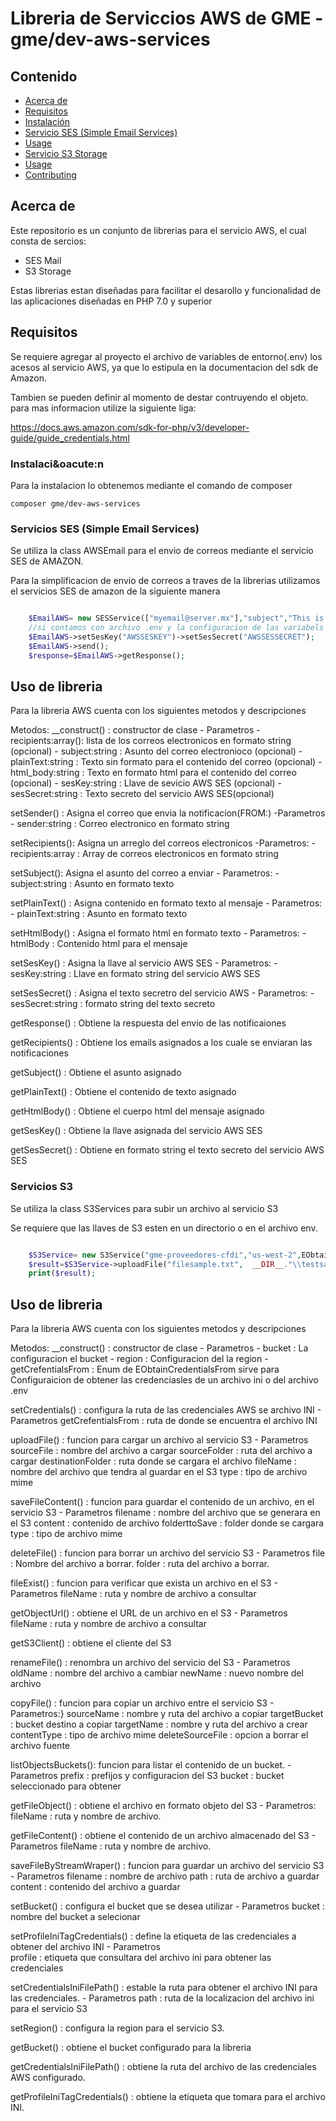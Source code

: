 # Libreria de Serviccios AWS de GME - gme/dev-aws-services

## Contenido

- [Acerca de](#about)
- [Requisitos](#requisitos)
- [Instalaci&oacute;n](#installing)
- [Servicio SES (Simple Email Services)](#awsses)
- [Usage](#usageMail)
- [Servicio S3 Storage](#getting_started)
- [Usage](#usageS3)
- [Contributing](../CONTRIBUTING.md)

## Acerca de  <a name = "about"></a>

Este repositorio es un conjunto de librerias para el servicio AWS, el cual consta de sercios:

- SES Mail
- S3 Storage

Estas librerias estan diseñadas para facilitar el desarollo y funcionalidad de las aplicaciones dise&ntilde;adas en PHP 7.0 y superior

## Requisitos <a name = "requisitos"></a>

Se requiere agregar al proyecto el archivo de variables de entorno(.env) los acesos al servicio AWS, ya que lo estipula en la documentacion del sdk de Amazon.

Tambien se pueden definir al momento de destar contruyendo el objeto. para mas informacion utilize la siguiente liga:

<a href="https://docs.aws.amazon.com/sdk-for-php/v3/developer-guide/guide_credentials.html">https://docs.aws.amazon.com/sdk-for-php/v3/developer-guide/guide_credentials.html</a>

### Instalaci&oacute:n <a name = "instalacion"></a>

Para la instalacion lo obtenemos mediante el comando de composer

```
composer gme/dev-aws-services

```


### Servicios SES (Simple Email Services) <a name = "awsses"></a>

Se utiliza la class AWSEmail para el envio de correos mediante el servicio SES de AMAZON.

Para la simplificacion de envio de correos a traves de la librerias utilizamos el servicios SES de amazon de la siguiente manera

```php

    $EmailAWS= new SESService(["myemail@server.mx"],"subject","This is a plain text","here are the html document");
    //si contamos con archivo .env y la configuracion de las variabels de AWS, omitimos la siguiente linea
    $EmailAWS->setSesKey("AWSSESKEY")->setSesSecret("AWSSESSECRET");
    $EmailAWS->send();
    $response=$EmailAWS->getResponse();


```


## Uso de libreria  <a name = "usageses"></a>

Para la libreria AWS cuenta con los siguientes metodos y descripciones

Metodos:
 __construct() : constructor de clase
    - Parametros
        - recipients:array(): lista de los correos electronicos en formato string (opcional)
        - subject:string    : Asunto del correo electronioco (opcional)
        - plainText:string  : Texto sin formato para el contenido del correo (opcional)
        - html_body:string  : Texto en formato html para el contenido del correo (opcional)
        - sesKey:string     : Llave de sevicio AWS SES (opcional)
        - sesSecret:string  : Texto secreto del servicio AWS SES(opcional)

setSender() : Asigna el correo que envia la notificacion(FROM:)
    -Parametros
        - sender:string     : Correo electronico en formato string

setRecipients(): Asigna un arreglo del correos electronicos
    -Parametros:
        - recipients:array  : Array de correos electronicos en formato string

setSubject(): Asigna el asunto del correo a enviar
    - Parametros:
        - subject:string    : Asunto en formato texto

setPlainText() : Asigna contenido en formato texto al mensaje
    - Parametros:
        - plainText:string  : Asunto en formato texto

setHtmlBody() : Asigna el formato html en formato texto
    - Parametros:
        - htmlBody : Contenido html para el mensaje

setSesKey() : Asigna la llave al servicio AWS SES
    - Parametros:
        - sesKey:string  : Llave en formato string del servicio AWS SES

setSesSecret() : Asigna el texto secretro del servicio AWS 
    - Parametros:
        - sesSecret:string  : formato string del texto secreto

getResponse() : Obtiene la respuesta del envio de las notificaiones

getRecipients() : Obtiene los emails asignados a los cuale se enviaran las notificaciones

getSubject() : Obtiene el asunto asignado

getPlainText() : Obtiene el contenido de texto asignado

getHtmlBody() : Obtiene el cuerpo html del mensaje asignado

getSesKey() : Obtiene la llave asignada del servicio AWS SES

getSesSecret() : Obtiene en formato string el texto secreto del servicio AWS SES

### Servicios S3  <a name = "awss3"></a>

Se utiliza la class S3Services  para subir un archivo al servicio S3 

Se requiere que las llaves de S3 esten en un directorio o en el archivo env.

```php

    $S3Service= new S3Service("gme-proveedores-cfdi","us-west-2",EObtainCredentialsFrom::INI_FILE);            
    $result=$S3Service->uploadFile("filesample.txt",  __DIR__."\\testsamples","New Folder","samplefile.txt","text/html");
    print($result);

```
## Uso de libreria  <a name = "usageses"></a>

Para la libreria AWS cuenta con los siguientes metodos y descripciones

Metodos:
 __construct() : constructor de clase
    - Parametros
        - bucket    : La configuracion el bucket
        - region    : Configuracion del la region
        - getCrefentialsFrom    : Enum de EObtainCredentialsFrom sirve para Configuraicion de obtener las credenciasles de un archivo ini o 
                                  del archivo .env

setCredentials() : configura la ruta de las credenciales AWS se archivo INI
        - Parametros
            getCrefentialsFrom : ruta de donde se encuentra el archivo INI

uploadFile() : funcion para cargar un archivo al servicio S3
    - Parametros
            sourceFile  : nombre del archivo a cargar
            sourceFolder    : ruta del archivo a cargar
            destinationFolder   : ruta donde se cargara el archivo
            fileName    : nombre del archivo que tendra al guardar en el S3
            type    : tipo de archivo mime

saveFileContent() : funcion para guardar el contenido de un archivo, en el servicio S3
    - Parametros
            filename    : nombre del archivo que se generara en el S3
            content     : contenido de archivo
            folderttoSave   :   folder donde se cargara
            type        : tipo de archivo mime

deleteFile() : funcion para borrar un archivo del servicio S3
    - Parametros
            file : Nombre del archivo a borrar.
            folder : ruta del archivo a borrar.

fileExist() : funcion para verificar que exista un archivo en el S3
    - Parametros
        fileName : ruta y nombre de archivo a consultar

getObjectUrl() :  obtiene el URL de un archivo en el S3
    - Parametros
        fileName : ruta y nombre de archivo a consultar

getS3Client() : obtiene el cliente del S3

renameFile() : renombra un archivo del servicio del S3
    - Parametros
        oldName : nombre del archivo a cambiar
        newName : nuevo nombre del archivo

copyFile() : funcion para copiar un archivo entre el servicio S3
    - Parametros:}
        sourceName : nombre y ruta del archivo a copiar
        targetBucket : bucket destino a copiar
        targetName : nombre y ruta del archivo a crear
        contentType : tipo de archivo mime
        deleteSourceFile : opcion a borrar el archivo fuente

listObjectsBuckets():  funcion para listar el contenido de un bucket.
    - Parametros
        prefix  : prefijos y configuracion del S3
        bucket  : bucket seleccionado para obtener

getFileObject() : obtiene el archivo en formato objeto del S3
    - Parametros:
        fileName : ruta y nombre de archivo.

getFileContent() : obtiene el contenido de un archivo almacenado del S3
    - Parametros
        fileName    : ruta y nombre de archivo.

saveFileByStreamWraper() : funcion para guardar un archivo del servicio S3
    - Parametros
        filename : nombre de archivo
        path    :   ruta de archivo a guardar
        content :   contenido del archivo a guardar

setBucket() : configura el bucket que se desea utilizar
    - Parametros
        bucket : nombre del bucket a selecionar

setProfileIniTagCredentials() : define la etiqueta de las credenciales a obtener del archivo INI
    - Parametros    
        profile : etiqueta que consultara del archivo ini para obtener las credenciales

setCredentialsIniFilePath() : estable la ruta para obtener el archivo INI para las credenciales.
    - Parametros
        path : ruta de la localizacion del archivo ini para el servicio S3

setRegion() : configura la region para el servicio S3.

getBucket() : obtiene el bucket configurado para la libreria

getCredentialsIniFilePath() : obtiene la ruta del archivo de las credenciales AWS configurado.

getProfileIniTagCredentials() : obtiene la etiqueta que tomara para el archivo INI.
        
